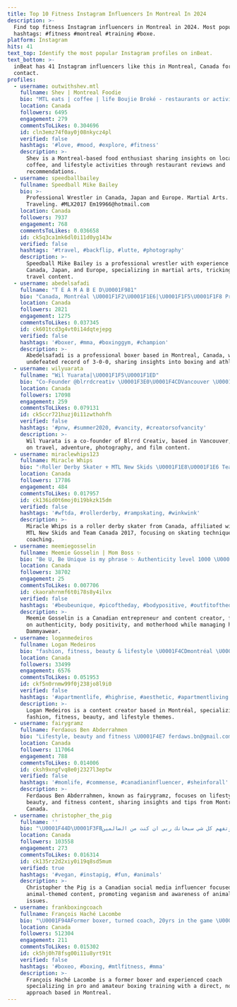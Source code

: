 ```yaml
---
title: Top 10 Fitness Instagram Influencers In Montreal In 2024
description: >-
  Find top fitness Instagram influencers in Montreal in 2024. Most popular
  hashtags: #fitness #montreal #training #boxe.
platform: Instagram
hits: 41
text_top: Identify the most popular Instagram profiles on inBeat.
text_bottom: >-
  inBeat has 41 Instagram influencers like this in Montreal, Canada for you to
  contact.
profiles:
  - username: outwithshev.mtl
    fullname: Shev | Montreal Foodie
    bio: "MTL eats | coffee | life Boujie Broké - restaurants or activities - invites-reviews-recommendations ⬇️ \U0001F4CDBased in Montreal, Canada"
    location: Canada
    followers: 6495
    engagement: 279
    commentsToLikes: 0.304696
    id: cln3emz74f0ay0j08nkycz4pl
    verified: false
    hashtags: '#love, #mood, #explore, #fitness'
    description: >-
      Shev is a Montreal-based food enthusiast sharing insights on local dining,
      coffee, and lifestyle activities through restaurant reviews and
      recommendations.
  - username: speedballbailey
    fullname: Speedball Mike Bailey
    bio: >-
      Professional Wrestler in Canada, Japan and Europe. Martial Arts. Tricking.
      Traveling. #MLX2017 Em19966@hotmail.com
    location: Canada
    followers: 7937
    engagement: 768
    commentsToLikes: 0.036658
    id: ck5q3ca1mk6dl0i11d0yg143w
    verified: false
    hashtags: '#travel, #backflip, #lutte, #photography'
    description: >-
      Speedball Mike Bailey is a professional wrestler with experience in
      Canada, Japan, and Europe, specializing in martial arts, tricking, and
      travel content.
  - username: abedelsafadi
    fullname: "T E A M A B E D\U0001F981"
    bio: "Canada, Montréal \U0001F1F2\U0001F1E6|\U0001F1F5\U0001F1F8 Professionnel Boxer\U0001F94A Record: 3-0-0\U0001F4A5 Active on Snapchat \U0001F47B : Abed80 -What doesn't kill you makes you stronger-\U0001F451"
    location: Canada
    followers: 2821
    engagement: 1275
    commentsToLikes: 0.037345
    id: ck601tcd3g4vt0i14dqtejepg
    verified: false
    hashtags: '#boxer, #mma, #boxinggym, #champion'
    description: >-
      Abedelsafadi is a professional boxer based in Montreal, Canada, with an
      undefeated record of 3-0-0, sharing insights into boxing and athleticism.
  - username: wilyuarata
    fullname: "Wil Yuarata|\U0001F1F5\U0001F1ED"
    bio: "Co-Founder @blrrdcreativ \U0001F3E0\U0001F4CDVancouver \U0001F1E8\U0001F1E6 Travel | Adventure | Stills | Films | Moto"
    location: Canada
    followers: 17098
    engagement: 259
    commentsToLikes: 0.079131
    id: ck5ccr721huzj0i11zwthohfh
    verified: false
    hashtags: '#pnw, #summer2020, #vancity, #creatorsofvancity'
    description: >-
      Wil Yuarata is a co-founder of Blrrd Creativ, based in Vancouver, focusing
      on travel, adventure, photography, and film content.
  - username: miraclewhips123
    fullname: Miracle Whips
    bio: "✌️Roller Derby Skater ⚜️ MTL New Skids \U0001F1E8\U0001F1E6 Team Canada 2017 \U0001F64C Riedell▫️Frogmouth▫️S-One 5000+ Camp Attendees #miraclewhipscoaching"
    location: Canada
    followers: 17786
    engagement: 484
    commentsToLikes: 0.017957
    id: ck136id0t6moj0i19bkzk15dm
    verified: false
    hashtags: '#wftda, #rollerderby, #rampskating, #winkwink'
    description: >-
      Miracle Whips is a roller derby skater from Canada, affiliated with the
      MTL New Skids and Team Canada 2017, focusing on skating techniques and
      coaching.
  - username: meemiegosselin
    fullname: Meemie Gosselin | Mom Boss ✨
    bio: "Be U, Be Unique is my phrase ✨ Authenticity level 1000 \U0001F4AF Owner of @dammyawear \U0001F459 Mom of soon to be three \U0001F468‍\U0001F469‍\U0001F467‍\U0001F466\U0001F930\U0001F3FB"
    location: Canada
    followers: 38702
    engagement: 25
    commentsToLikes: 0.007706
    id: ckaorahrnmf6t0i78s8y4ilvx
    verified: false
    hashtags: '#beubeunique, #picoftheday, #bodypositive, #outfitoftheday'
    description: >-
      Meemie Gosselin is a Canadian entrepreneur and content creator, focusing
      on authenticity, body positivity, and motherhood while managing her brand,
      Dammyawear.
  - username: loganmedeiros
    fullname: Logan Medeiros
    bio: "fashion, fitness, beauty & lifestyle \U0001F4CDmontréal \U0001F48C loganmedeiros44@gmail.com tiktok (270k), links & more:"
    location: Canada
    followers: 33499
    engagement: 6576
    commentsToLikes: 0.051953
    id: ckf5n0rnmw99f0j238jo8l9i0
    verified: false
    hashtags: '#apartmentlife, #highrise, #aesthetic, #apartmentliving'
    description: >-
      Logan Medeiros is a content creator based in Montréal, specializing in
      fashion, fitness, beauty, and lifestyle themes.
  - username: fairygramz
    fullname: Ferdaous Ben Abderrahmen
    bio: "Lifestyle, beauty and fitness \U0001F4E7 ferdaws.bn@gmail.com \U0001F4CD Montreal \U0001F1E8\U0001F1E6 YouTube and social links ⬇️"
    location: Canada
    followers: 117064
    engagement: 788
    commentsToLikes: 0.014006
    id: cksh9xngfvq8e0j2327l3eptw
    verified: false
    hashtags: '#momlife, #commense, #canadianinfluencer, #sheinforall'
    description: >-
      Ferdaous Ben Abderrahmen, known as fairygramz, focuses on lifestyle,
      beauty, and fitness content, sharing insights and tips from Montreal,
      Canada.
  - username: christopher_the_pig
    fullname: ''
    bio: "\U0001F44D\U0001F3FBشوف الاىىىـ/ـتوري وتفهم كل شي سبحانك ربي ان كنت من الضالمين @instagram @christopher_the_pig"
    location: Canada
    followers: 103558
    engagement: 273
    commentsToLikes: 0.016314
    id: ck135rz2d2xiy0i19q8sd5mum
    verified: true
    hashtags: '#vegan, #instapig, #fun, #animals'
    description: >-
      Christopher the Pig is a Canadian social media influencer focused on
      animal-themed content, promoting veganism and awareness of animal welfare
      issues.
  - username: frankboxingcoach
    fullname: François Haché Lacombe
    bio: "\U0001F94AFormer boxer, turned coach, 20yrs in the game \U0001F9E0No nonsense approach to boxing training \U0001F4E9for Pro & Amateur Training @hayabusacombat Coach \U0001F4CDMontreal"
    location: Canada
    followers: 512304
    engagement: 211
    commentsToLikes: 0.015302
    id: ck5hj0h78fsg00i11u8yrt91t
    verified: false
    hashtags: '#boxeo, #boxing, #mtlfitness, #mma'
    description: >-
      François Haché Lacombe is a former boxer and experienced coach
      specializing in pro and amateur boxing training with a direct, no-nonsense
      approach based in Montreal.
---
```


